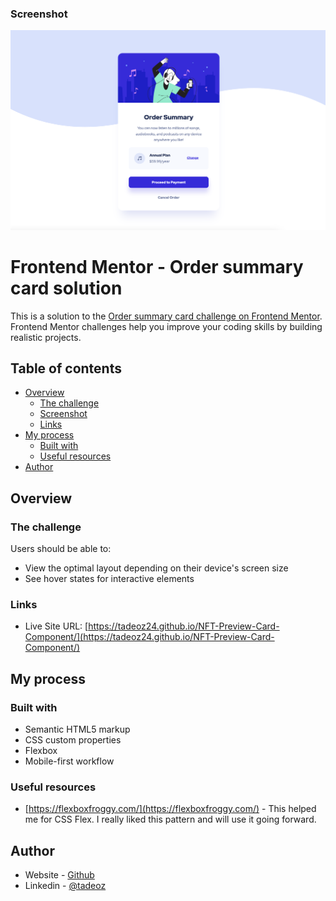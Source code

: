 ### Screenshot

![](./images/Screenshot%20.png)

# Frontend Mentor - Order summary card solution

This is a solution to the [Order summary card challenge on Frontend Mentor](https://www.frontendmentor.io/challenges/order-summary-component-QlPmajDUj). Frontend Mentor challenges help you improve your coding skills by building realistic projects.

## Table of contents

- [Overview](#overview)
  - [The challenge](#the-challenge)
  - [Screenshot](#screenshot)
  - [Links](#links)
- [My process](#my-process)
  - [Built with](#built-with)
  - [Useful resources](#useful-resources)
- [Author](#author)

## Overview

### The challenge

Users should be able to:

- View the optimal layout depending on their device's screen size
- See hover states for interactive elements

### Links

- Live Site URL: [https://tadeoz24.github.io/NFT-Preview-Card-Component/](https://tadeoz24.github.io/NFT-Preview-Card-Component/)

## My process

### Built with

- Semantic HTML5 markup
- CSS custom properties
- Flexbox
- Mobile-first workflow

### Useful resources

- [https://flexboxfroggy.com/](https://flexboxfroggy.com/) - This helped me for CSS Flex. I really liked this pattern and will use it going forward.

## Author

- Website - [Github](https://github.com/Tadeoz24/NFT-Preview-Card-Component)
- Linkedin - [@tadeoz](https://www.linkedin.com/in/tadeoz/)

